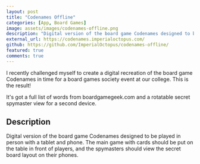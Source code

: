 ```yaml
---
layout: post
title: "Codenames Offline"
categories: [App, Board Games]
image: assets/images/codenames-offline.png
description: "Digital version of the board game Codenames designed to be played in person with a tablet."
external_url: https://codenames.imperialoctopus.com/
github: https://github.com/ImperialOctopus/codenames-offline/
featured: true
comments: true
---
```


I recently challenged myself to create a digital recreation of the board game Codenames in time for a board games society event at our college. This is the result!

It's got a full list of words from boardgamegeek.com and a rotatable secret spymaster view for a second device.

## Description

Digital version of the board game Codenames designed to be played in person with a tablet and phone. The main game with cards should be put on the table in front of players, and the spymasters should view the secret board layout on their phones.
